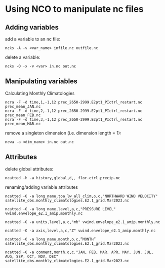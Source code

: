 # Using NCO to manipulate nc files

## Adding variables
add a variable to an nc file:
```
ncks -A -v <var_name> infile.nc outfile.nc
```

delete a variable:
```
ncks -O -x -v <var> in.nc out.nc
```

## Manipulating variables
Calculating Monthly Climatologies
```
ncra -F -d time,1,-1,12 prec_2650-2999.E2pt1_PIctrl_restart.nc prec_mean_JAN.nc
ncra -F -d time,2,-1,12 prec_2650-2999.E2pt1_PIctrl_restart.nc prec_mean_FEB.nc
ncra -F -d time,3,-1,12 prec_2650-2999.E2pt1_PIctrl_restart.nc prec_mean_MAR.nc
```

remove a singleton dimension (i.e. dimension length = 1):
```
ncwa -a <dim_name> in.nc out.nc
```

## Attributes
delete global attributes:
```
ncatted -h -a history,global,d,, flor.ctrl.precip.nc
```

renaming/adding variable attributes
```
ncatted -O -a long_name,toa_lw_all_clim,o,c,"NORTHWARD WIND VELOCITY" satellite_obs.monthly_climatologies.E2.1_grid.Mar2023.nc

ncatted -O -a long_name,level,a,c,"PRESSURE LEVEL" vwind.envelope_e2.1_amip.monthly.nc

ncatted -O -a units,level,a,c,"mb" vwind.envelope_e2.1_amip.monthly.nc

ncatted -O -a axis,level,a,c,"Z" vwind.envelope_e2.1_amip.monthly.nc

ncatted -O -a long_name,month,o,c,”MONTH” satellite_obs.monthly_climatologies.E2.1_grid.Mar2023.nc

ncatted -O -a comment,month,o,c,"JAN, FEB, MAR, APR, MAY, JUN, JUL, AUG, SEP, OCT, NOV, DEC" satellite_obs.monthly_climatologies.E2.1_grid.Mar2023.nc
```